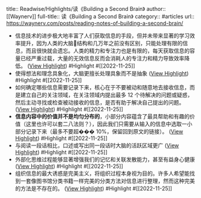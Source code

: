 title:: Readwise/Highlights/读《Building a Second Brain》
author:: [[Waynerv]]
full-title:: 读《Building a Second Brain》
category:: #articles
url:: https://waynerv.com/posts/reading-notes-of-building-a-second-brain/
- 信息技术的进步极大地丰富了人们获取信息的手段，但并未带来显著的学习效率提升，因为人类的大脑🧠结构和几万年之前没有区别，只能处理有限的信息，而且很快就会遗忘。人类的精力和专注力也是有限的，每天获取信息的容量已经严重过载，大量的无效信息反而会消耗人的专注力和精力导致效率降低。 ([View Highlight](https://read.readwise.io/read/01gjpa7q1s00eg7q93ce27vd0k)) #Highlight #[[2022-11-25]]
- 使得想法和理念具象化，大脑更擅长处理具象而不是抽象 ([View Highlight](https://read.readwise.io/read/01gjpa8fn328pajtnqcvsj7vwa)) #Highlight #[[2022-11-25]]
- 如何确定哪些信息需要记录下来，核心在于不要被动和随意地去接收信息，而是建立自己的关注领域，在关注领域内提出最多 12 个待解决的问题或疑惑，然后主动寻找或检查被动接收的信息，是否有助于解决自己提出的问题。 ([View Highlight](https://read.readwise.io/read/01gjpa92080n262myvhmr5d8jx)) #Highlight #[[2022-11-25]]
- **信息内容中的价值并不是均匀分布的**，小部分内容蕴含了最具帮助和有趣的价值（这里也许可以套二八法则？），因此我们只需要从输入的信息中选取一小部分记录下来（最多不要超��� 10%，保留回到原文的链接）。 ([View Highlight](https://read.readwise.io/read/01gjpa9zxjcggdp68fp576h46h)) #Highlight #[[2022-11-25]]
- 与阅读一段话相比，口述或写出同一段话时大脑的活跃区域更广 ([View Highlight](https://read.readwise.io/read/01gjpaag028sf951h5tdyfjage)) #Highlight #[[2022-11-25]]
- 外部化思维过程能够显著增强我们的记忆和关联发散能力，甚至有益身心健康 ([View Highlight](https://read.readwise.io/read/01gjpaamnhwpasne8565yv9zp5)) #Highlight #[[2022-11-25]]
- 组织信息的最大诱惑是完美主义，将组织过程本身视为目的。许多人希望能找到一套像图书馆分类书籍一样完美的分类方法对信息进行整理，然而这种完美的方法是不存在的。 ([View Highlight](https://read.readwise.io/read/01gjpadpmq76f7w07t8qewqdcd)) #Highlight #[[2022-11-25]]